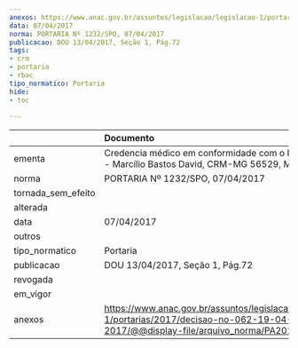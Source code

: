 ```yaml
---
anexos: https://www.anac.gov.br/assuntos/legislacao/legislacao-1/portarias/2017/decisao-no-062-19-04-2017/@@display-file/arquivo_norma/PA2017-1232.pdf
data: 07/04/2017
norma: PORTARIA Nº 1232/SPO, 07/04/2017
publicacao: DOU 13/04/2017, Seção 1, Pág.72
tags:
- crm
- portaria
- rbac
tipo_normatico: Portaria
hide: 
- toc 
 
---
```


|                    | Documento                                                                                                                                      |
|:-------------------|:-----------------------------------------------------------------------------------------------------------------------------------------------|
| ementa             | Credencia médico em conformidade com o RBAC nº 67 - Marcílio Bastos David, CRM-MG 56529, MC 145.                                               |
| norma              | PORTARIA Nº 1232/SPO, 07/04/2017                                                                                                               |
| tornada_sem_efeito |                                                                                                                                                |
| alterada           |                                                                                                                                                |
| data               | 07/04/2017                                                                                                                                     |
| outros             |                                                                                                                                                |
| tipo_normatico     | Portaria                                                                                                                                       |
| publicacao         | DOU 13/04/2017, Seção 1, Pág.72                                                                                                                |
| revogada           |                                                                                                                                                |
| em_vigor           |                                                                                                                                                |
| anexos             | https://www.anac.gov.br/assuntos/legislacao/legislacao-1/portarias/2017/decisao-no-062-19-04-2017/@@display-file/arquivo_norma/PA2017-1232.pdf |